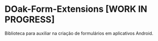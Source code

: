 # DOak-Form-Extensions [WORK IN PROGRESS]
Biblioteca para auxiliar na criação de formulários em aplicativos Android.
